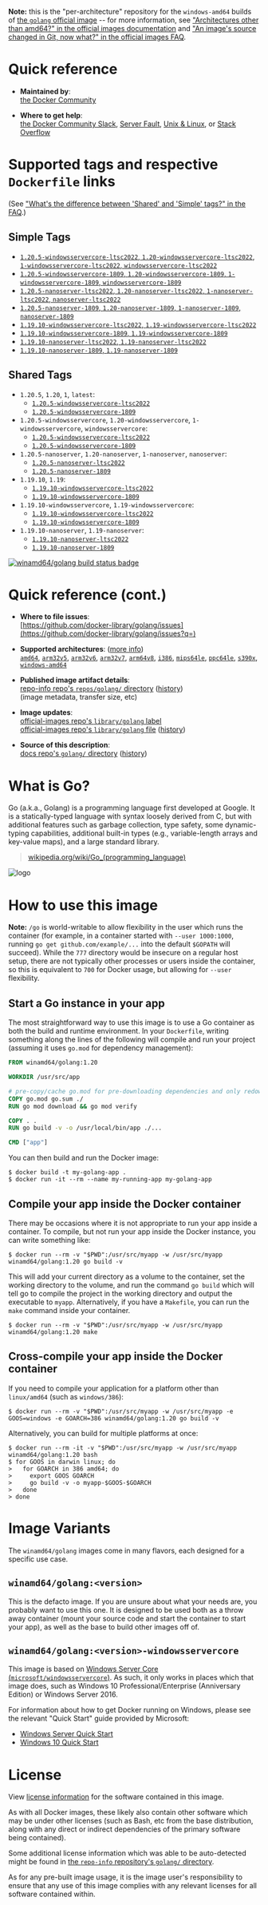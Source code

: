 <!--

********************************************************************************

WARNING:

    DO NOT EDIT "golang/README.md"

    IT IS AUTO-GENERATED

    (from the other files in "golang/" combined with a set of templates)

********************************************************************************

-->

**Note:** this is the "per-architecture" repository for the `windows-amd64` builds of [the `golang` official image](https://hub.docker.com/_/golang) -- for more information, see ["Architectures other than amd64?" in the official images documentation](https://github.com/docker-library/official-images#architectures-other-than-amd64) and ["An image's source changed in Git, now what?" in the official images FAQ](https://github.com/docker-library/faq#an-images-source-changed-in-git-now-what).

# Quick reference

-	**Maintained by**:  
	[the Docker Community](https://github.com/docker-library/golang)

-	**Where to get help**:  
	[the Docker Community Slack](https://dockr.ly/comm-slack), [Server Fault](https://serverfault.com/help/on-topic), [Unix & Linux](https://unix.stackexchange.com/help/on-topic), or [Stack Overflow](https://stackoverflow.com/help/on-topic)

# Supported tags and respective `Dockerfile` links

(See ["What's the difference between 'Shared' and 'Simple' tags?" in the FAQ](https://github.com/docker-library/faq#whats-the-difference-between-shared-and-simple-tags).)

## Simple Tags

-	[`1.20.5-windowsservercore-ltsc2022`, `1.20-windowsservercore-ltsc2022`, `1-windowsservercore-ltsc2022`, `windowsservercore-ltsc2022`](https://github.com/docker-library/golang/blob/29b2d53bcf3365a9fe72612ae24b884546185be6/1.20/windows/windowsservercore-ltsc2022/Dockerfile)
-	[`1.20.5-windowsservercore-1809`, `1.20-windowsservercore-1809`, `1-windowsservercore-1809`, `windowsservercore-1809`](https://github.com/docker-library/golang/blob/29b2d53bcf3365a9fe72612ae24b884546185be6/1.20/windows/windowsservercore-1809/Dockerfile)
-	[`1.20.5-nanoserver-ltsc2022`, `1.20-nanoserver-ltsc2022`, `1-nanoserver-ltsc2022`, `nanoserver-ltsc2022`](https://github.com/docker-library/golang/blob/29b2d53bcf3365a9fe72612ae24b884546185be6/1.20/windows/nanoserver-ltsc2022/Dockerfile)
-	[`1.20.5-nanoserver-1809`, `1.20-nanoserver-1809`, `1-nanoserver-1809`, `nanoserver-1809`](https://github.com/docker-library/golang/blob/29b2d53bcf3365a9fe72612ae24b884546185be6/1.20/windows/nanoserver-1809/Dockerfile)
-	[`1.19.10-windowsservercore-ltsc2022`, `1.19-windowsservercore-ltsc2022`](https://github.com/docker-library/golang/blob/e16be5c5a93bd4a2d26ede8cb753ad3578203286/1.19/windows/windowsservercore-ltsc2022/Dockerfile)
-	[`1.19.10-windowsservercore-1809`, `1.19-windowsservercore-1809`](https://github.com/docker-library/golang/blob/e16be5c5a93bd4a2d26ede8cb753ad3578203286/1.19/windows/windowsservercore-1809/Dockerfile)
-	[`1.19.10-nanoserver-ltsc2022`, `1.19-nanoserver-ltsc2022`](https://github.com/docker-library/golang/blob/e16be5c5a93bd4a2d26ede8cb753ad3578203286/1.19/windows/nanoserver-ltsc2022/Dockerfile)
-	[`1.19.10-nanoserver-1809`, `1.19-nanoserver-1809`](https://github.com/docker-library/golang/blob/e16be5c5a93bd4a2d26ede8cb753ad3578203286/1.19/windows/nanoserver-1809/Dockerfile)

## Shared Tags

-	`1.20.5`, `1.20`, `1`, `latest`:
	-	[`1.20.5-windowsservercore-ltsc2022`](https://github.com/docker-library/golang/blob/29b2d53bcf3365a9fe72612ae24b884546185be6/1.20/windows/windowsservercore-ltsc2022/Dockerfile)
	-	[`1.20.5-windowsservercore-1809`](https://github.com/docker-library/golang/blob/29b2d53bcf3365a9fe72612ae24b884546185be6/1.20/windows/windowsservercore-1809/Dockerfile)
-	`1.20.5-windowsservercore`, `1.20-windowsservercore`, `1-windowsservercore`, `windowsservercore`:
	-	[`1.20.5-windowsservercore-ltsc2022`](https://github.com/docker-library/golang/blob/29b2d53bcf3365a9fe72612ae24b884546185be6/1.20/windows/windowsservercore-ltsc2022/Dockerfile)
	-	[`1.20.5-windowsservercore-1809`](https://github.com/docker-library/golang/blob/29b2d53bcf3365a9fe72612ae24b884546185be6/1.20/windows/windowsservercore-1809/Dockerfile)
-	`1.20.5-nanoserver`, `1.20-nanoserver`, `1-nanoserver`, `nanoserver`:
	-	[`1.20.5-nanoserver-ltsc2022`](https://github.com/docker-library/golang/blob/29b2d53bcf3365a9fe72612ae24b884546185be6/1.20/windows/nanoserver-ltsc2022/Dockerfile)
	-	[`1.20.5-nanoserver-1809`](https://github.com/docker-library/golang/blob/29b2d53bcf3365a9fe72612ae24b884546185be6/1.20/windows/nanoserver-1809/Dockerfile)
-	`1.19.10`, `1.19`:
	-	[`1.19.10-windowsservercore-ltsc2022`](https://github.com/docker-library/golang/blob/e16be5c5a93bd4a2d26ede8cb753ad3578203286/1.19/windows/windowsservercore-ltsc2022/Dockerfile)
	-	[`1.19.10-windowsservercore-1809`](https://github.com/docker-library/golang/blob/e16be5c5a93bd4a2d26ede8cb753ad3578203286/1.19/windows/windowsservercore-1809/Dockerfile)
-	`1.19.10-windowsservercore`, `1.19-windowsservercore`:
	-	[`1.19.10-windowsservercore-ltsc2022`](https://github.com/docker-library/golang/blob/e16be5c5a93bd4a2d26ede8cb753ad3578203286/1.19/windows/windowsservercore-ltsc2022/Dockerfile)
	-	[`1.19.10-windowsservercore-1809`](https://github.com/docker-library/golang/blob/e16be5c5a93bd4a2d26ede8cb753ad3578203286/1.19/windows/windowsservercore-1809/Dockerfile)
-	`1.19.10-nanoserver`, `1.19-nanoserver`:
	-	[`1.19.10-nanoserver-ltsc2022`](https://github.com/docker-library/golang/blob/e16be5c5a93bd4a2d26ede8cb753ad3578203286/1.19/windows/nanoserver-ltsc2022/Dockerfile)
	-	[`1.19.10-nanoserver-1809`](https://github.com/docker-library/golang/blob/e16be5c5a93bd4a2d26ede8cb753ad3578203286/1.19/windows/nanoserver-1809/Dockerfile)

[![winamd64/golang build status badge](https://img.shields.io/jenkins/s/https/doi-janky.infosiftr.net/job/multiarch/job/windows-amd64/job/golang.svg?label=winamd64/golang%20%20build%20job)](https://doi-janky.infosiftr.net/job/multiarch/job/windows-amd64/job/golang/)

# Quick reference (cont.)

-	**Where to file issues**:  
	[https://github.com/docker-library/golang/issues](https://github.com/docker-library/golang/issues?q=)

-	**Supported architectures**: ([more info](https://github.com/docker-library/official-images#architectures-other-than-amd64))  
	[`amd64`](https://hub.docker.com/r/amd64/golang/), [`arm32v5`](https://hub.docker.com/r/arm32v5/golang/), [`arm32v6`](https://hub.docker.com/r/arm32v6/golang/), [`arm32v7`](https://hub.docker.com/r/arm32v7/golang/), [`arm64v8`](https://hub.docker.com/r/arm64v8/golang/), [`i386`](https://hub.docker.com/r/i386/golang/), [`mips64le`](https://hub.docker.com/r/mips64le/golang/), [`ppc64le`](https://hub.docker.com/r/ppc64le/golang/), [`s390x`](https://hub.docker.com/r/s390x/golang/), [`windows-amd64`](https://hub.docker.com/r/winamd64/golang/)

-	**Published image artifact details**:  
	[repo-info repo's `repos/golang/` directory](https://github.com/docker-library/repo-info/blob/master/repos/golang) ([history](https://github.com/docker-library/repo-info/commits/master/repos/golang))  
	(image metadata, transfer size, etc)

-	**Image updates**:  
	[official-images repo's `library/golang` label](https://github.com/docker-library/official-images/issues?q=label%3Alibrary%2Fgolang)  
	[official-images repo's `library/golang` file](https://github.com/docker-library/official-images/blob/master/library/golang) ([history](https://github.com/docker-library/official-images/commits/master/library/golang))

-	**Source of this description**:  
	[docs repo's `golang/` directory](https://github.com/docker-library/docs/tree/master/golang) ([history](https://github.com/docker-library/docs/commits/master/golang))

# What is Go?

Go (a.k.a., Golang) is a programming language first developed at Google. It is a statically-typed language with syntax loosely derived from C, but with additional features such as garbage collection, type safety, some dynamic-typing capabilities, additional built-in types (e.g., variable-length arrays and key-value maps), and a large standard library.

> [wikipedia.org/wiki/Go_(programming_language)](http://en.wikipedia.org/wiki/Go_%28programming_language%29)

![logo](https://raw.githubusercontent.com/docker-library/docs/01c12653951b2fe592c1f93a13b4e289ada0e3a1/golang/logo.png)

# How to use this image

**Note:** `/go` is world-writable to allow flexibility in the user which runs the container (for example, in a container started with `--user 1000:1000`, running `go get github.com/example/...` into the default `$GOPATH` will succeed). While the `777` directory would be insecure on a regular host setup, there are not typically other processes or users inside the container, so this is equivalent to `700` for Docker usage, but allowing for `--user` flexibility.

## Start a Go instance in your app

The most straightforward way to use this image is to use a Go container as both the build and runtime environment. In your `Dockerfile`, writing something along the lines of the following will compile and run your project (assuming it uses `go.mod` for dependency management):

```dockerfile
FROM winamd64/golang:1.20

WORKDIR /usr/src/app

# pre-copy/cache go.mod for pre-downloading dependencies and only redownloading them in subsequent builds if they change
COPY go.mod go.sum ./
RUN go mod download && go mod verify

COPY . .
RUN go build -v -o /usr/local/bin/app ./...

CMD ["app"]
```

You can then build and run the Docker image:

```console
$ docker build -t my-golang-app .
$ docker run -it --rm --name my-running-app my-golang-app
```

## Compile your app inside the Docker container

There may be occasions where it is not appropriate to run your app inside a container. To compile, but not run your app inside the Docker instance, you can write something like:

```console
$ docker run --rm -v "$PWD":/usr/src/myapp -w /usr/src/myapp winamd64/golang:1.20 go build -v
```

This will add your current directory as a volume to the container, set the working directory to the volume, and run the command `go build` which will tell go to compile the project in the working directory and output the executable to `myapp`. Alternatively, if you have a `Makefile`, you can run the `make` command inside your container.

```console
$ docker run --rm -v "$PWD":/usr/src/myapp -w /usr/src/myapp winamd64/golang:1.20 make
```

## Cross-compile your app inside the Docker container

If you need to compile your application for a platform other than `linux/amd64` (such as `windows/386`):

```console
$ docker run --rm -v "$PWD":/usr/src/myapp -w /usr/src/myapp -e GOOS=windows -e GOARCH=386 winamd64/golang:1.20 go build -v
```

Alternatively, you can build for multiple platforms at once:

```console
$ docker run --rm -it -v "$PWD":/usr/src/myapp -w /usr/src/myapp winamd64/golang:1.20 bash
$ for GOOS in darwin linux; do
>   for GOARCH in 386 amd64; do
>     export GOOS GOARCH
>     go build -v -o myapp-$GOOS-$GOARCH
>   done
> done
```

# Image Variants

The `winamd64/golang` images come in many flavors, each designed for a specific use case.

## `winamd64/golang:<version>`

This is the defacto image. If you are unsure about what your needs are, you probably want to use this one. It is designed to be used both as a throw away container (mount your source code and start the container to start your app), as well as the base to build other images off of.

## `winamd64/golang:<version>-windowsservercore`

This image is based on [Windows Server Core (`microsoft/windowsservercore`)](https://hub.docker.com/r/microsoft/windowsservercore/). As such, it only works in places which that image does, such as Windows 10 Professional/Enterprise (Anniversary Edition) or Windows Server 2016.

For information about how to get Docker running on Windows, please see the relevant "Quick Start" guide provided by Microsoft:

-	[Windows Server Quick Start](https://msdn.microsoft.com/en-us/virtualization/windowscontainers/quick_start/quick_start_windows_server)
-	[Windows 10 Quick Start](https://msdn.microsoft.com/en-us/virtualization/windowscontainers/quick_start/quick_start_windows_10)

# License

View [license information](http://golang.org/LICENSE) for the software contained in this image.

As with all Docker images, these likely also contain other software which may be under other licenses (such as Bash, etc from the base distribution, along with any direct or indirect dependencies of the primary software being contained).

Some additional license information which was able to be auto-detected might be found in [the `repo-info` repository's `golang/` directory](https://github.com/docker-library/repo-info/tree/master/repos/golang).

As for any pre-built image usage, it is the image user's responsibility to ensure that any use of this image complies with any relevant licenses for all software contained within.
